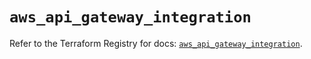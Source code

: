 # `aws_api_gateway_integration`

Refer to the Terraform Registry for docs: [`aws_api_gateway_integration`](https://registry.terraform.io/providers/hashicorp/aws/5.79.0/docs/resources/api_gateway_integration).

